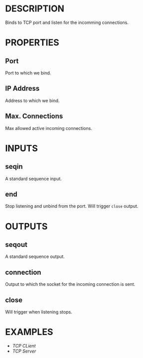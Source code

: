 # DESCRIPTION

Binds to TCP port and listen for the incomming connections.

# PROPERTIES

## Port

Port to which we bind.

## IP Address

Address to which we bind.

## Max. Connections

Max allowed active incoming connections.

# INPUTS

## seqin

A standard sequence input.

## end

Stop listening and unbind from the port. Will trigger `close` output.

# OUTPUTS

## seqout

A standard sequence output.

## connection

Output to which the socket for the incoming connection is sent.

## close

Will trigger when listening stops.

# EXAMPLES

-   _TCP CLient_
-   _TCP Server_
